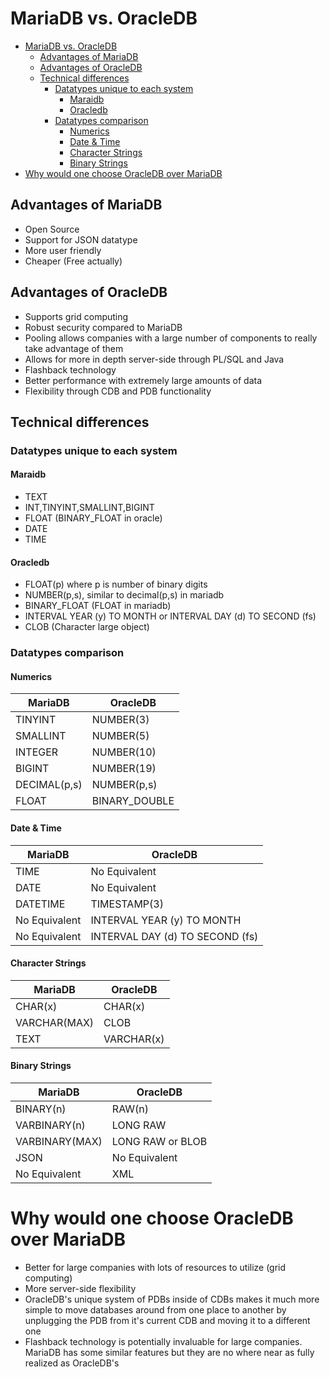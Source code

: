 # MariaDB vs. OracleDB
<!-- TOC depthFrom:1 depthTo:6 withLinks:1 updateOnSave:1 orderedList:0 -->

- [MariaDB vs. OracleDB](#mariadb-vs-oracledb)
	- [Advantages of MariaDB](#advantages-of-mariadb)
	- [Advantages of OracleDB](#advantages-of-oracledb)
	- [Technical differences](#technical-differences)
		- [Datatypes unique to each system](#datatypes-unique-to-each-system)
			- [Maraidb](#maraidb)
			- [Oracledb](#oracledb)
		- [Datatypes comparison](#datatypes-comparison)
			- [Numerics](#numerics)
			- [Date & Time](#date-time)
			- [Character Strings](#character-strings)
			- [Binary Strings](#binary-strings)
- [Why would one choose OracleDB over MariaDB](#why-would-one-choose-oracledb-over-mariadb)

<!-- /TOC -->
## Advantages of MariaDB

* Open Source
* Support for JSON datatype
* More user friendly
* Cheaper (Free actually)

## Advantages of OracleDB

* Supports grid computing
* Robust security compared to MariaDB
* Pooling allows companies with a large number of components to really take advantage of them
* Allows for more in depth server-side through PL/SQL and Java
* Flashback technology
* Better performance with extremely large amounts of data
* Flexibility through CDB and PDB functionality

## Technical differences
### Datatypes unique to each system
#### Maraidb
* TEXT
* INT,TINYINT,SMALLINT,BIGINT
* FLOAT (BINARY_FLOAT in oracle)
* DATE
* TIME
#### Oracledb
* FLOAT(p) where p is number of binary digits
* NUMBER(p,s), similar to decimal(p,s) in mariadb
* BINARY_FLOAT (FLOAT in mariadb)
* INTERVAL YEAR (y) TO MONTH or INTERVAL DAY (d) TO SECOND (fs)
* CLOB (Character large object)
### Datatypes comparison
#### Numerics

| MariaDB | OracleDB |
|----------|---------|
| TINYINT  |NUMBER(3)|
| SMALLINT |NUMBER(5)|
| INTEGER  |NUMBER(10)|
|BIGINT | NUMBER(19)|
|DECIMAL(p,s)| NUMBER(p,s)|
| FLOAT | BINARY_DOUBLE|
#### Date & Time

|MariaDB | OracleDB|
|--------|---------|
|TIME|No Equivalent|
|DATE|No Equivalent|
|DATETIME| TIMESTAMP(3)|
|No Equivalent|INTERVAL YEAR (y) TO MONTH|
|No Equivalent|INTERVAL DAY (d) TO SECOND (fs)|

#### Character Strings

|MariaDB | OracleDB|
|--------|---------|
|CHAR(x) | CHAR(x) |
|VARCHAR(MAX)|CLOB|
|TEXT|VARCHAR(x)|
#### Binary Strings

|MariaDB | OracleDB|
|--------|---------|
|BINARY(n)|RAW(n)|
|VARBINARY(n)|LONG RAW|
|VARBINARY(MAX)|LONG RAW or BLOB|
|JSON|No Equivalent|
|No Equivalent|XML|

# Why would one choose OracleDB over MariaDB
* Better for large companies with lots of resources to utilize (grid computing)
* More server-side flexibility
* OracleDB's unique system of PDBs inside of CDBs makes it much more simple to move databases around from one place to another by unplugging the PDB from it's current CDB and moving it to a different one
* Flashback technology is potentially invaluable for large companies. MariaDB has some similar features but they are no where near as fully realized as OracleDB's
